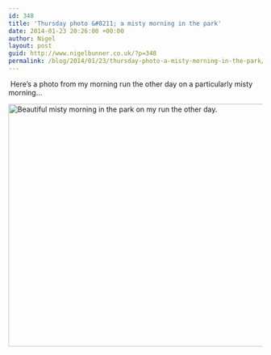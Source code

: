 ```yaml
---
id: 348
title: 'Thursday photo &#8211; a misty morning in the park'
date: 2014-01-23 20:26:00 +00:00
author: Nigel
layout: post
guid: http://www.nigelbunner.co.uk/?p=348
permalink: /blog/2014/01/23/thursday-photo-a-misty-morning-in-the-park/
---
```

<!--nextpage--> Here&#8217;s a photo from my morning run the other day on a particularly misty morning&#8230;

[<img alt="Beautiful misty morning in the park on my run the other day." src="http://farm6.staticflickr.com/5487/12107135023_d91d9ec809_z.jpg" width="640" height="480" />](http://www.flickr.com/photos/icklephotos/12107135023/ "Beautiful misty morning in the park on my run the other day. by icle fotos, on Flickr")